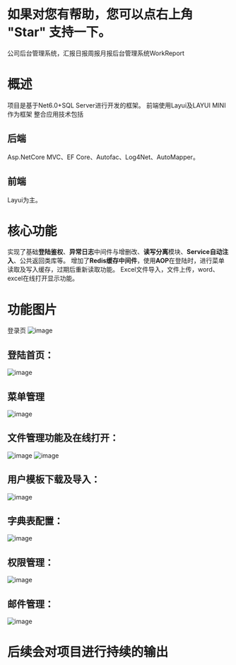 # 如果对您有帮助，您可以点右上角 "Star" 支持一下。

公司后台管理系统，汇报日报周报月报后台管理系统WorkReport

# 概述

项目是基于Net6.0+SQL Server进行开发的框架。
前端使用Layui及LAYUI MINI作为框架
整合应用技术包括

## 后端

Asp.NetCore MVC、EF Core、Autofac、Log4Net、AutoMapper。

## 前端

Layui为主。

# 核心功能

实现了基础**登陆鉴权**、**异常日志**中间件与增删改、**读写分离**模块、**Service自动注入**、公共返回类库等。
增加了**Redis缓存中间件**，使用**AOP**在登陆时，进行菜单读取及写入缓存，过期后重新读取功能。
Excel文件导入，文件上传，word、excel在线打开显示功能。

# 功能图片
登录页
![image](https://user-images.githubusercontent.com/39639296/175870976-de92998f-6d81-49be-afc2-21402748ab22.png)
## 登陆首页：
![image](https://user-images.githubusercontent.com/39639296/175871052-a2a597b4-62e8-4830-b0b5-6ae72263888a.png)
## 菜单管理
![image](https://user-images.githubusercontent.com/39639296/175871116-beb5a54c-cc85-4bae-9189-9dfe7085a069.png)
## 文件管理功能及在线打开：
![image](https://user-images.githubusercontent.com/39639296/175871509-af274205-5ce9-4e2f-89ed-5dbafac75354.png)
![image](https://user-images.githubusercontent.com/39639296/175871538-5a309160-d609-4d65-a196-46ba7de961b5.png)
## 用户模板下载及导入：
![image](https://user-images.githubusercontent.com/39639296/175871644-60b53af5-d535-4a15-9395-266c6cf9cada.png)
## 字典表配置：
![image](https://user-images.githubusercontent.com/39639296/175871704-edc18698-9c8c-4e1e-833d-f4ce5c170987.png)
## 权限管理：
![image](https://user-images.githubusercontent.com/39639296/175871752-285ac645-11bb-433a-bfc5-20736d7cc792.png)
## 邮件管理：
![image](https://user-images.githubusercontent.com/39639296/175871813-24468564-0745-4987-9616-e17ec12070ec.png)

# 后续会对项目进行持续的输出
